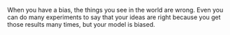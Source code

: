 When you have a bias, the things you see in the world are wrong. Even you can do many experiments to say that your ideas are right because you get those results many times, but your model is biased.  